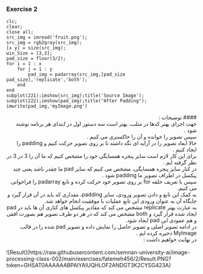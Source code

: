 ### Exercise 2
```
clc;
clear;
close all;
src_img = imread('fruit.png');
src_img = rgb2gray(src_img);
[x y] = size(src_img);
win_Size = [3,3];
pad_size = floor(3/2);
for i = 1 : x
    for j = 1 : y
        pad_img = padarray(src_img,[pad_size pad_size],'replicate','both');     
    end
end
subplot(221);imshow(src_img);title('Source Image');
subplot(222);imshow(pad_img);title("After Padding");
imwrite(pad_img,'myImage.png')
```
<div dir="rtl">
#### توضیحات :
<br/>
جهت اجرای بهتر کدها در متلب، بهتر است سه دستور اول در ابتدای هر برنامه نوشته شود . 
<br/>
سپس تصوير را خوانده و آن را خاكستري مي كنيم .
<br/>
حالا ابعاد تصویر را در آرایه ای نگه داشته تا بر روی تصویر حرکت کنیم و padding را ایجاد کنیم .
<br/>
برای این کار لازم است سایز پنجره همسایگی خود را مشخص کنیم که ما آن را 3 در 3 در نظر گرفته ایم .
<br/>
در کنار سایز پنجره همسایگی، مشخص می کنیم که سایز pad ما چقدر باشد یعنی چند پیکسل در اطراف تصویر ما padding  شود .
<br/>
سپس با تعریف حلقه for بر روی تصویر خود حرکت کرده و تابع padarray را فراخوانی می کنیم.
<br/>
به کمک این تابع و دادن تصویر ورودی، سایز padding، مقداری که باید در آن قرار گیرد و جایگاه آن به عنوان ورودی این تابع عملیات با موفقیت انجام خواهد شد.
<br/>
به عبارت بهتر replicate مشخص می کند که مقادیر پیکسل های کناری آن ها باید در pad ایجاد شده قرار گیرد
و 
both مشخص می کند که در هر دو طرف تصویر هم بصورت افقی و هم عمودی این pad ایجاد شود.
<br/>
در ادامه تصویر اصلی و تصویر حاصل را نمایش داده و تصویر pad شده را در قالب MyImage ذخیره کرده ایم .
<br/>
در نهايت خواهیم داشت :  
</div>
<br/>
![Result](https://raw.githubusercontent.com/semnan-university-ai/image-processing-class-002/main/exercises/fatemeh456/2/Result.PNG?token=GHSAT0AAAAAABPAIYAIUQHLOF2ANDGT3K2CYSG423A)
